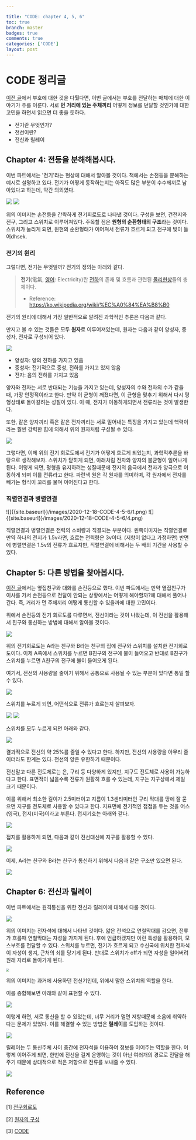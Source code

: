 ```yaml
---

title: "CODE: chapter 4, 5, 6"
toc: true
branch: master
badges: true
comments: true
categories: ['CODE']
layout: post
---
```


# CODE 정리글

[이전 글](https://rroundtable.github.io/blog/code/2020/12/18/CODE-1-2-3.html)에서 부호에 대한 것을 다뤘다면, 이번 글에서는 부호를 전달하는 매체에 대한 이야기가 주를 이룬다. 서로 **먼 거리에 있는 주체끼리** 어떻게 정보를 던달할 것인가에 대한 고민을 하면서 읽으면 더 좋을 듯하다.

- 전기란 무엇인가?
- 전선이란?
- 전신과 릴레이



## Chapter 4: 전등을 분해해봅시다.

이번 파트에서는 '전기'라는 현상에 대해서 알아볼 것이다.  책에서는 손전등을 분해하는 예시로 설명하고 있다. 전기가 어떻게 동작하는지는 아직도 많은 부분이 수수께끼로 남아있다고 하는데, 약간 의외였다.

![]({{site.baseurl}}/images/2020-12-18-CODE-4-5-6/1.png) ![]({{site.baseurl}}/images/2020-12-18-CODE-4-5-6/2.png)

위의 이미지는 손전등을 간략하게 전기회로도로 나타낸 것이다. 구성을 보면, 건전지와 전구, 그리고 스위치로 이루어져있다. 주목할 점은 **원형의 순환형태의 구조**라는 것이다. 스위치가 눌리게 되면, 원현의 순환형태가 이어져서 전류가 흐르게 되고 전구에 빛이 들어dhsek.



### 전기의 원리

그렇다면, 전기는 무엇일까? 전기의 정의는 아래와 같다. 

> **전기**(電氣, [영어](https://ko.wikipedia.org/wiki/영어): Electricity)란 [전하](https://ko.wikipedia.org/wiki/전하)의 존재 및 흐름과 관련된 [물리현상](https://ko.wikipedia.org/wiki/물리학)들의 총체이다.
>
> - Reference: https://ko.wikipedia.org/wiki/%EC%A0%84%EA%B8%B0

전기의 원리에 대해서 가장 일반적으로 알려진 과학적인 추론은 다음과 같다. 

만지고 볼 수 있는 것들은 모두 **원자**로 이루어져있는데, 원자는 다음과 같이 양성자, 중성자, 전자로 구성되어 있다.

![](https://www.kaeri.re.kr/resources/images/kaeri/contents/sub04/sub04_0501_img01_1.jpg)

- 양성자: 양의 전하를 가지고 있음
- 중성자: 전기적으로 중성, 전하를 가지고 있지 않음
- 전자: 음의 전하를 가지고 있음

양자와 전자는 서로 반대되는 기능을 가지고 있는데, 양성자의 수와 전자의 수가 같을 때, 가장 안정적이라고 한다. 만약 이 균형이 깨졌다면, 이 균형을 맞추기 위해서 다시 평형상태로 돌아갈려는 성질이 있다. 이 때, 전자가 이동하게되면서 전류라는 것이 발생한다.

또한, 같은 양자끼리 혹은 같은 전자끼리는 서로 밀어내는 특징을 가지고 있는데 핵력이라는 훨씬 강력한 힘에 의해서 위의 원자처럼 구성될 수 있다.

![]({{site.baseurl}}/images/2020-12-18-CODE-4-5-6/3.png)

그렇다면, 이제 위의 전기 회로도에서 전기가 어떻게 흐르게 되었는지, 과학적추론을 바탕으로 생각해보자. 스위치가 닫히게 되면, 아래처럼 전자와 양자의 불균형이 일어나게 된다. 이렇게 되면, 평형을 유지하려는 성질때문에 전지의 음극에서 전자가 양극으로 이동하게 되며 이를 전류라고 한다. 파란색 원은 각 원자를 의미하며, 각 원자에서 전자를 빼가는 형식이 꼬리를 물며 이어진다고 한다.



### 직렬연결과 병렬연결

![]{{site.baseurl}}/images/2020-12-18-CODE-4-5-6/1.png) ![]{{site.baseurl}}/images/2020-12-18-CODE-4-5-6/4.png)

직렬연결과 병렬연결은 전력의 소비량과 직결되는 부분이다. 왼쪽이미지는 직렬연결로 만약 하나의 전지가 1.5v라면, 흐르는 전력량은 3v이다. (저항이 없다고 가정하면) 반면에 병렬연결은 1.5v의 전류가 흐르지만, 직렬연결에 비해서는 두 배의 기간을 사용할 수 있다.



## Chapter 5: 다른 방법을 찾아봅시다.

[이전 글](https://rroundtable.github.io/blog/code/2020/12/18/CODE-1-2-3.html)에서는 옆집친구와 대화를 손전등으로 했다. 이번 파트에서는 만약 옆집친구가 이사를 가서 손전등으로 전달이 안되는 상황에서는 어떻게 해야할까?에 대해서 풀어나간다. 즉, 거리가 먼 주체끼리 어떻게 통신할 수 있을까에 대한 고민이다.

위에서 손전등의 전기 회로도를 다루면서, 전선이라는 것이 나왔는데, 이 전선을 활용해서 친구와 통신하는 방법에 대해서 알아볼 것이다.

![]({{site.baseurl}}/images/2020-12-18-CODE-4-5-6/5.png)

위의 전기회로도는 A라는 친구와 B라는 친구의 집에 전구와 스위치를 설치한 전기회로도이다. 이제 A쪽에서 스위치를 누르면 B친구의  전구에 불이 들어오고 반대로 B친구가 스위치를 누르면 A친구의 전구에 불이 들어오게 된다.

여기서, 전선의 사용량을 줄이기 위해서 공통으로 사용될 수 있는 부분이 있다면 통일 할 수 있다.

![]({{site.baseurl}}/images/2020-12-18-CODE-4-5-6/6.png)

스위치를 누르게 되면, 어떤식으로 전류가 흐르는지 살펴보자.

![]({{site.baseurl}}/images/2020-12-18-CODE-4-5-6/7.png) ![]({{site.baseurl}}/images/2020-12-18-CODE-4-5-6/8.png)

스위치를 모두 누르게 되면 아래와 같다.

![]({{site.baseurl}}/images/2020-12-18-CODE-4-5-6/9.png)

결과적으로 전선의 약 25%를 줄일 수 있다고 한다. 하지만, 전선의 사용량을 아무리 줄이더라도 한계는 있다. 전선의 양은 유한하기 때문이다.

전선말고 다른 전도체로는 은, 구리 등 다양하게 있지만, 지구도 전도체로 사용이 가능하다고 한다. 표면적이 넓을수록 전류가 원활히 흐를 수 있는데, 지구는 지구상에서 제일 크기 때문이다.

이를 위해서 최소한 길이가 2.5미터이고 지름이 1.3센티미터인 구리 막대를 땅에 잘 묻으면 지구를 전도체로 사용할 수 있다고 한다. 지표면에 전기적인 접점을 두는 것을 어스(영국), 접지(미국)이라고 부른다. 접지기호는 아래와 같다.

![](https://mblogthumb-phinf.pstatic.net/MjAxNzAxMDlfMjcz/MDAxNDgzOTU3ODMwMjk1.k-V7Fx5XMHW7-NJz9akg-pp_rleZpOxsXljRpJQY3Csg.taLYfWN92kGhtW7qrAQ8U7kulYVmb8M15rzprMQbtksg.PNG.roboholic84/Ground.png?type=w800)



접지를 활용하게 되면, 다음과 같이 전선대신에 지구를 활용할 수 있다.

![]({{site.baseurl}}/images/2020-12-18-CODE-4-5-6/10.png)

이제, A라는 친구와 B라는 친구가 통신하기 위해서 다음과 같은 구조만 있으면 된다.

![]({{site.baseurl}}/images/2020-12-18-CODE-4-5-6/11.png)



## Chapter 6: 전신과 릴레이

이번 파트에서는 원격통신을 위한 전신과 릴레이에 대해서 다룰 것이다.

![](http://study.zumst.com/upload/00-K33-00-21-04/K33-00-21-04-%EC%A0%84%EC%9E%90%EC%84%9D.png)



위의 이미지는 전자석에 대해서 나타낸 것이다. 얇은 전석으로 연철막대를 감으면, 전류가 흐를때 연철막대는 자성을 가지게 된다. 후에 언급하겠지만 이런 특성을 활용하여, 모스부호를 전달할 수 있다. 스위치를 누르면, 전기가 흐르게 되고 수신국에 위치한 전자석이 자성이 생겨, 근처의 쇠를 당기게 된다. 반대로 스위치가 off가 되면 자성을 일어버려 원래 자리로 돌아가게 된다.

<img src="https://t1.daumcdn.net/cfile/tistory/1978C4384FFCF96403" style="zoom:50%;" />

위의 이미지는 과거에 사용하던 전신기인데, 위에서 말한 스위치의 역할을 한다.



이를 종합해보면 아래와 같이 표현할 수 있다.

![]({{site.baseurl}}/images/2020-12-18-CODE-4-5-6/12.png)



이렇게 하면, 서로 통신을 할 수 있었는데, 너무 거리가 멀면 저항때문에 소음에 취약하다는 문제가 있었다. 이를 해결할 수 있는 방법은 **릴레이**를 도입하는 것이다.

![]({{site.baseurl}}/images/2020-12-18-CODE-4-5-6/13.png)

릴레이는 두 통신주체 사이 중간에 전자석을 이용하여 정보를 이어주는 역할을 한다. 이렇게 이어주게 되면, 한번에 전선을 길게 운영하는 것이 아닌 여러개의 경로로 전달을 해주기 때문에 상대적으로 적은 저항으로 전류를 보내줄 수 있다.

![]({{site.baseurl}}/images/2020-12-18-CODE-4-5-6/15.png)





## Reference

[1] [전구회로도](http://study.zum.com/book/11699)

[2] [원자의 구성](https://www.kaeri.re.kr/board?menuId=MENU00449)

[3] [CODE](https://bobcarp.files.wordpress.com/2014/07/code-charles-petzold.pdf)